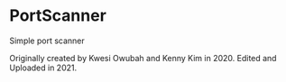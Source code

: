 # PortScanner
Simple port scanner 


Originally created by Kwesi Owubah and Kenny Kim in 2020.
Edited and Uploaded in 2021.
